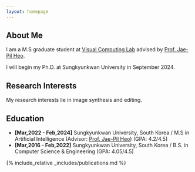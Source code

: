 ```yaml
---
layout: homepage
---
```


## About Me

I am a M.S graduate student at [Visual Computing Lab](https://sites.google.com/site/vclabskku) advised by [Prof. Jae-Pil Heo](https://sites.google.com/site/jaepilheo).

I will begin my Ph.D. at Sungkyunkwan University in September 2024.

## Research Interests

My research interests lie in image synthesis and editing.

## Education

- **[Mar,2022 - Feb,2024]** Sungkyunkwan University, South Korea / M.S in Artificial Intelligence (Advisor: [Prof. Jae-Pil Heo](https://sites.google.com/site/jaepilheo)) (GPA: 4.2/4.5)
- **[Mar,2016 - Feb,2022]** Sungkyunkwan University, South Korea / B.S. in Computer Science & Engineering (GPA: 4.05/4.5)

<!-- ## News

- **[Mar. 2024]** One paper about interactive generation is presented to [Arxiv](https://arxiv.org/).
- **[Feb. 2024]** One paper about human and object is accepted to [CVPR 2024](https://cvpr.thecvf.com/Conferences/2024).
- **[Aug. 2023]** One paper about interacting hand mesh recovery is accepted to [ICCVW 2023](https://iccv2023.thecvf.com/).
- **[Jul. 2023]** One paper about test-time adaptation is accepted to [ICCV 2023](https://iccv2023.thecvf.com/). -->

{% include_relative _includes/publications.md %}

